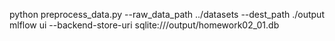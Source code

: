 python preprocess_data.py --raw_data_path ../datasets --dest_path ./output
mlflow ui --backend-store-uri sqlite:///output/homework02_01.db
